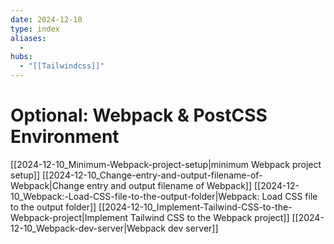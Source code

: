 ```yaml
---
date: 2024-12-10
type: index
aliases:
  -
hubs:
  - "[[Tailwindcss]]"
---
```


# Optional: Webpack & PostCSS Environment

[[2024-12-10_Minimum-Webpack-project-setup|minimum Webpack project setup]]
[[2024-12-10_Change-entry-and-output-filename-of-Webpack|Change entry and output filename of Webpack]]
[[2024-12-10_Webpack:-Load-CSS-file-to-the-output-folder|Webpack: Load CSS file to the output folder]]
[[2024-12-10_Implement-Tailwind-CSS-to-the-Webpack-project|Implement Tailwind CSS to the Webpack project]]
[[2024-12-10_Webpack-dev-server|Webpack dev server]]

